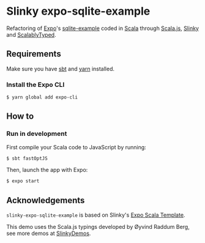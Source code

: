 # Slinky expo-sqlite-example
Refactoring of [Expo](https://expo.io)'s [sqlite-example](https://github.com/expo/sqlite-example) coded in [Scala](https://scala-lang.org/) through [Scala.js](https://www.scala-js.org), [Slinky](https://slinky.dev) and [ScalablyTyped](https://github.com/oyvindberg/ScalablyTyped).

## Requirements
Make sure you have [sbt](https://www.scala-sbt.org) and [yarn](https://yarnpkg.com) installed.

### Install the Expo CLI
```sh
$ yarn global add expo-cli
```

## How to
### Run in development

First compile your Scala code to JavaScript by running:
```sh
$ sbt fastOptJS
```

Then, launch the app with Expo:
```sh
$ expo start
```

## Acknowledgements
`slinky-expo-sqlite-example` is based on Slinky's [Expo Scala Template](https://github.com/shadaj/expo-template-scala).

This demo uses the Scala.js typings developed by Øyvind Raddum Berg, see more demos at [SlinkyDemos](https://github.com/ScalablyTyped/SlinkyDemos).
